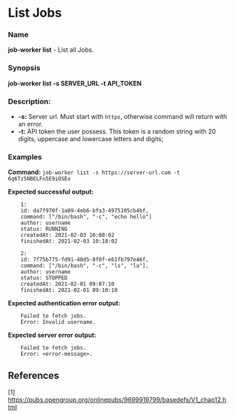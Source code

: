 # List Jobs

### Name

<strong>job-worker list</strong> - List all Jobs.

### Synopsis

<strong>job-worker list -s SERVER_URL -t API_TOKEN</strong>

### Description:

* <strong>-s:</strong> Server url. Must start with `https`, otherwise command will return with an error.
* <strong>-t:</strong> API token the user possess. This token is a random string with 20 digits, uppercase and lowercase letters and digits;

### Examples

<strong>Command:</strong> `job-worker list -s https://server-url.com -t 6q6Tz5NBELFo5E9iOSEo`

<strong>Expected successful output:</strong>
```
    1:
    id: da7f970f-1a09-4eb6-bfa3-4975105cb4bf,
    command: ["/bin/bash", "-c", "echo hello"]
    author: username
    status: RUNNING
    createdAt: 2021-02-03 10:08:02
    finishedAt: 2021-02-03 10:18:02
    
    2:
    id: 7f75b775-fd91-40d5-8f0f-e61fb797e46f,
    command: ["/bin/bash", "-c", "ls", "la"],
    author: username
    status: STOPPED
    createdAt: 2021-02-01 09:07:10
    finishedAt: 2021-02-01 09:10:10
```

<strong>Expected authentication error output:</strong>
```
    Failed to fetch jobs.
    Error: Invalid username.
```

<strong>Expected server error output:</strong>
```
    Failed to fetch jobs.
    Error: <error-message>.
```

## References

[1] https://pubs.opengroup.org/onlinepubs/9699919799/basedefs/V1_chap12.html